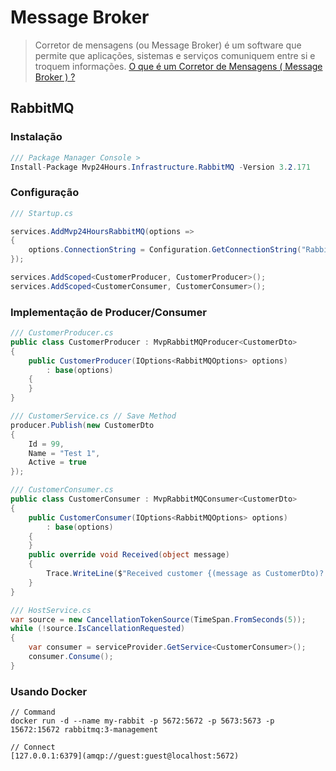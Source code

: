 # Message Broker
>Corretor de mensagens (ou Message Broker) é um software que permite que aplicações, sistemas e serviços comuniquem entre si e troquem informações. [O que é um Corretor de Mensagens ( Message Broker ) ?](https://medium.com/@bookgrahms/o-que-%C3%A9-um-corretor-de-mensagens-message-broker-c9fbe219443b)

## RabbitMQ

### Instalação
```csharp
/// Package Manager Console >
Install-Package Mvp24Hours.Infrastructure.RabbitMQ -Version 3.2.171
```

### Configuração
```csharp
/// Startup.cs

services.AddMvp24HoursRabbitMQ(options =>
{
    options.ConnectionString = Configuration.GetConnectionString("RabbitMQContext"); // amqp://guest:guest@localhost:5672
});

services.AddScoped<CustomerProducer, CustomerProducer>();
services.AddScoped<CustomerConsumer, CustomerConsumer>();

```

### Implementação de Producer/Consumer

```csharp
/// CustomerProducer.cs
public class CustomerProducer : MvpRabbitMQProducer<CustomerDto>
{
    public CustomerProducer(IOptions<RabbitMQOptions> options)
        : base(options)
    {
    }
}

/// CustomerService.cs // Save Method
producer.Publish(new CustomerDto
{
    Id = 99,
    Name = "Test 1",
    Active = true
});

/// CustomerConsumer.cs
public class CustomerConsumer : MvpRabbitMQConsumer<CustomerDto>
{
    public CustomerConsumer(IOptions<RabbitMQOptions> options)
        : base(options)
    {
    }
    public override void Received(object message)
    {
        Trace.WriteLine($"Received customer {(message as CustomerDto)?.Name}");
    }
} 

/// HostService.cs
var source = new CancellationTokenSource(TimeSpan.FromSeconds(5));
while (!source.IsCancellationRequested)
{
    var consumer = serviceProvider.GetService<CustomerConsumer>();
    consumer.Consume();
}

```

### Usando Docker
```
// Command
docker run -d --name my-rabbit -p 5672:5672 -p 5673:5673 -p 15672:15672 rabbitmq:3-management

// Connect
[127.0.0.1:6379](amqp://guest:guest@localhost:5672)

```

